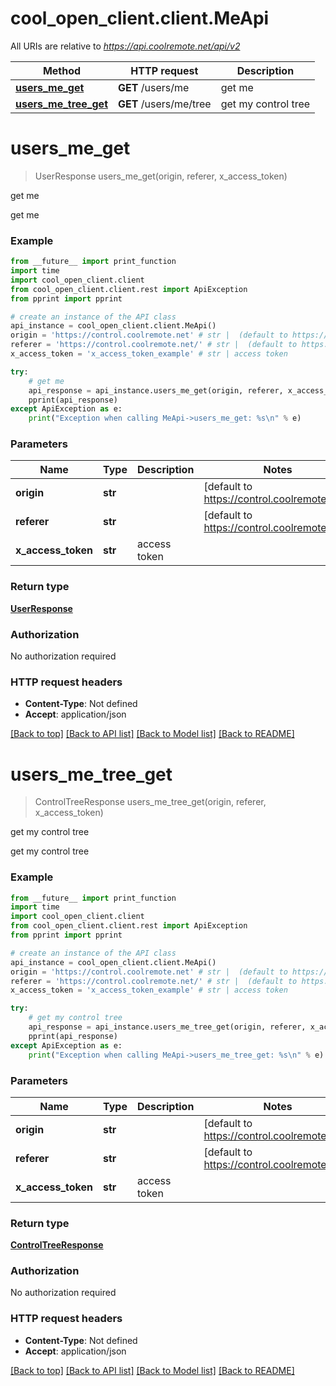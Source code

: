 # cool_open_client.client.MeApi

All URIs are relative to *https://api.coolremote.net/api/v2*

Method | HTTP request | Description
------------- | ------------- | -------------
[**users_me_get**](MeApi.md#users_me_get) | **GET** /users/me | get me
[**users_me_tree_get**](MeApi.md#users_me_tree_get) | **GET** /users/me/tree | get my control tree

# **users_me_get**
> UserResponse users_me_get(origin, referer, x_access_token)

get me

get me

### Example
```python
from __future__ import print_function
import time
import cool_open_client.client
from cool_open_client.client.rest import ApiException
from pprint import pprint

# create an instance of the API class
api_instance = cool_open_client.client.MeApi()
origin = 'https://control.coolremote.net' # str |  (default to https://control.coolremote.net)
referer = 'https://control.coolremote.net/' # str |  (default to https://control.coolremote.net/)
x_access_token = 'x_access_token_example' # str | access token

try:
    # get me
    api_response = api_instance.users_me_get(origin, referer, x_access_token)
    pprint(api_response)
except ApiException as e:
    print("Exception when calling MeApi->users_me_get: %s\n" % e)
```

### Parameters

Name | Type | Description  | Notes
------------- | ------------- | ------------- | -------------
 **origin** | **str**|  | [default to https://control.coolremote.net]
 **referer** | **str**|  | [default to https://control.coolremote.net/]
 **x_access_token** | **str**| access token | 

### Return type

[**UserResponse**](UserResponse.md)

### Authorization

No authorization required

### HTTP request headers

 - **Content-Type**: Not defined
 - **Accept**: application/json

[[Back to top]](#) [[Back to API list]](../README.md#documentation-for-api-endpoints) [[Back to Model list]](../README.md#documentation-for-models) [[Back to README]](../README.md)

# **users_me_tree_get**
> ControlTreeResponse users_me_tree_get(origin, referer, x_access_token)

get my control tree

get my control tree

### Example
```python
from __future__ import print_function
import time
import cool_open_client.client
from cool_open_client.client.rest import ApiException
from pprint import pprint

# create an instance of the API class
api_instance = cool_open_client.client.MeApi()
origin = 'https://control.coolremote.net' # str |  (default to https://control.coolremote.net)
referer = 'https://control.coolremote.net/' # str |  (default to https://control.coolremote.net/)
x_access_token = 'x_access_token_example' # str | access token

try:
    # get my control tree
    api_response = api_instance.users_me_tree_get(origin, referer, x_access_token)
    pprint(api_response)
except ApiException as e:
    print("Exception when calling MeApi->users_me_tree_get: %s\n" % e)
```

### Parameters

Name | Type | Description  | Notes
------------- | ------------- | ------------- | -------------
 **origin** | **str**|  | [default to https://control.coolremote.net]
 **referer** | **str**|  | [default to https://control.coolremote.net/]
 **x_access_token** | **str**| access token | 

### Return type

[**ControlTreeResponse**](ControlTreeResponse.md)

### Authorization

No authorization required

### HTTP request headers

 - **Content-Type**: Not defined
 - **Accept**: application/json

[[Back to top]](#) [[Back to API list]](../README.md#documentation-for-api-endpoints) [[Back to Model list]](../README.md#documentation-for-models) [[Back to README]](../README.md)

